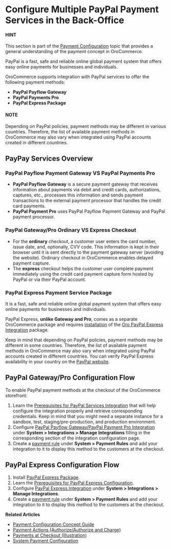 <a id="user-guide-payment-payment-providers-overview-paypal"></a>

# Configure Multiple PayPal Payment Services in the Back-Office

#### HINT
This section is part of the [Payment Configuration](../../../../../concept-guides/payment-configuration/index.md#user-guide-payment) topic that provides a general understanding of the payment concept in OroCommerce.

PayPal is a fast, safe and reliable online global payment system that offers easy online payments for businesses and individuals.

OroCommerce supports integration with PayPal services to offer the following payment methods:

* **PayPal Payflow Gateway**
* **PayPal Payments Pro**
* **PayPal Express Package**

#### NOTE
Depending on PayPal policies, payment methods may be different in various countries. Therefore, the list of available payment methods in OroCommerce may also vary when integrated using PayPal accounts created in different countries.

## PayPay Services Overview

### PayPal Payflow Payment Gateway VS PayPal Payments Pro

* **PayPal Payflow Gateway** is a secure payment gateway that receives information about payments via debit and credit cards, authorizations, captures, etc., processes this information and sends payment transactions to the external payment processor that handles the credit card payments.
* **PayPal Payment Pro** uses PayPal Payflow Payment Gateway and PayPal payment processor.

### PayPal Gateway/Pro Ordinary VS Express Checkout

* For the **ordinary** checkout, a customer user enters the card number, issue date, and, optionally, CVV code. This information is kept in their browser until it is sent directly to the payment gateway server (avoiding the website). Ordinary checkout in OroCommerce enables delayed payment capture.
* The **express** checkout helps the customer user complete payment immediately using the credit card payment capture form hosted by PayPal or via their PayPal account.

<a id="user-guide-payment-payment-providers-overview-paypal-express"></a>

### PayPal Express Payment Service Package

It is a fast, safe and reliable online global payment system that offers easy online payments for businesses and individuals.

PayPal Express, **unlike Gateway and Pro**, comes as a separate OroCommerce package and requires [installation](../../../../../../backend/extension/install-extension.md#cookbook-extensions-composer) of the <a href="https://packagist.oroinc.com/?#oro/paypal-express" target="_blank">Oro PayPal Express Integration</a> package.

Keep in mind that depending on PayPal policies, payment methods may be different in some countries. Therefore, the list of available payment methods in OroCommerce may also vary when integrated using PayPal accounts created in different countries. You can verify PayPal Express availability in your country on the <a href="https://www.paypal.com/us/webapps/mpp/country-worldwide" target="_blank">PayPal website</a>.

## PayPal Gateway/Pro Configuration Flow

To enable PayPal payment methods at the checkout of the OroCommerce storefront:

1. Learn the [Prerequisites for PayPal Services Integration](paypal-prerequisites.md#user-guide-payment-prerequisites-paypal) that will help configure the integration properly and retrieve corresponding credentials. Keep in mind that you might need a separate instance for a sandbox, test, staging/pre-production, and production environment.
2. Configure [PayPal Payflow Gateway/PayPal Payment Pro Integration](gateway-pro/index.md#sys-integrations-manage-integrations-paypal-payflow-gateway) under **System > Integrations > Manage Integrations** filling in the corresponding section of the integration configuration page.
3. Create a [payment rule](../../../payment-rules/index.md#sys-payment-rules) under **System > Payment Rules** and add your integration to it to display this method to the customers at the checkout.

## PayPal Express Configuration Flow

1. Install <a href="https://packagist.oroinc.com/#oro/paypal-express" target="_blank">PayPal Express Package</a>.
2. Learn the [Prerequisites for PayPal Express Configuration](express/paypal-express-prerequisites.md#user-guide-payment-prerequisites-paypal-express).
3. Configure [PayPal Express Integration](express/index.md#config-guide-payment-paypal-express) under **System > Integrations > Manage Integrations**.
4. Create a [payment rule](../../../payment-rules/index.md#sys-payment-rules) under **System > Payment Rules** and add your integration to it to display this method to the customers at the checkout.

**Related Articles**

* [Payment Configuration Concept Guide](../../../../../concept-guides/payment-configuration/index.md#user-guide-payment)
* [Payment Actions (Authorize/Authorize and Charge)](paypal-payment-actions.md#user-guide-payment-configuration-payment-method-integration-payment-actions)
* [Payments at Checkout (Illustration)](../checkout/index.md#doc-payment-checkout)
* [System Payment Configuration](../../../configuration/commerce/payment/index.md#configuration-guide-commerce-configuration-payment)
